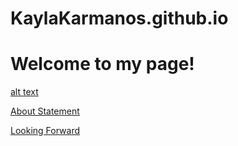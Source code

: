# KaylaKarmanos.github.io
# Welcome to my page!

[alt text](assets/photo-1732058824460-d89cb7b4a38f.avif.png)

[About Statement](about.md)

[Looking Forward](lookingforward.html)
